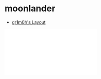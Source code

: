 # moonlander

* [gr1m0h's Layout](https://configure.zsa.io/moonlander/layouts/mzdoX/latest/0)

![](./assets/key_layout.pdf)
